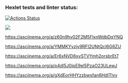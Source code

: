 ### Hexlet tests and linter status:
[![Actions Status](https://github.com/vasiliyMatrosov/python-project-49/workflows/hexlet-check/badge.svg)](https://github.com/vasiliyMatrosov/python-project-49/actions)


<a href="https://codeclimate.com/github/vasiliyMatrosov/python-project-49/maintainability"><img src="https://api.codeclimate.com/v1/badges/23e227cf802a425168e0/maintainability" /></a>



https://asciinema.org/a/z60n9hv02F2M5FlxnWdbDqYNQ


https://asciinema.org/a/YMMKYyzjy9RFI2UNtQcl6G6ZU


https://asciinema.org/a/Er6xNVD6xvSTVYmh2orsbrEt7


https://asciinema.org/a/p4dI5J0ipE9el5PzaO23ULewJ


https://asciinema.org/a/gXdEorHHYzzbwsfan6HdITlvv